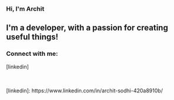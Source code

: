 ### Hi, I'm Archit

## I'm a developer, with a passion for creating useful things!


### Connect with me:

[linkedin]

<br />
<br />
[linkedin]: https://www.linkedin.com/in/archit-sodhi-420a8910b/
